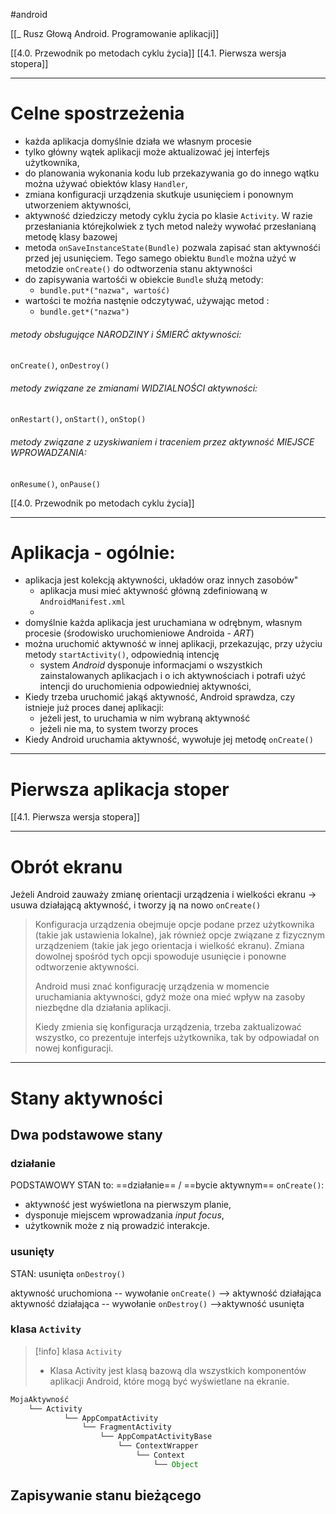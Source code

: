 #android 

[[_ Rusz Głową Android. Programowanie aplikacji]]

[[4.0. Przewodnik po metodach cyklu życia]]
[[4.1. Pierwsza wersja stopera]]







-------
# Celne spostrzeżenia
- każda aplikacja domyślnie działa we własnym procesie
- tylko główny wątek aplikacji może aktualizować jej  interfejs użytkownika,
- do planowania wykonania kodu lub przekazywania go do innego wątku można używać obiektów klasy `Handler`,
- zmiana konfiguracji urządzenia skutkuje usunięciem i ponownym utworzeniem aktywności,
- aktywność dziedziczy metody cyklu życia po klasie `Activity`. W razie przesłaniania którejkolwiek z tych metod należy wywołać przesłanianą metodę klasy bazowej
- metoda `onSaveInstanceState(Bundle)` pozwala zapisać stan aktywnośći przed jej usunięciem. Tego samego obiektu `Bundle` można użyć w metodzie `onCreate()` do odtworzenia stanu aktywności
- do zapisywania wartośći w obiekcie `Bundle` służą metody:
	- `bundle.put*("nazwa", wartość)`
- wartości te możńa nastęnie odczytywać, używając metod :
	- `bundle.get*("nazwa")`


###### metody obsługujące NARODZINY i ŚMIERĆ aktywności:
`onCreate()`, `onDestroy()`

###### metody związane ze zmianami WIDZIALNOŚCI aktywności:
`onRestart()`, `onStart()`, `onStop()`

###### metody związane z uzyskiwaniem i traceniem przez aktywność MIEJSCE WPROWADZANIA:
`onResume()`, `onPause()`

[[4.0. Przewodnik po metodach cyklu życia]]

----

# Aplikacja - ogólnie:
- aplikacja jest kolekcją aktywności, układów oraz innych zasobów"
	- aplikacja musi mieć aktywność główną zdefiniowaną w `AndroidManifest.xml`
	- 
- domyślnie każda aplikacja jest uruchamiana w odrębnym, własnym procesie (środowisko uruchomieniowe Androida - *ART*)
- można uruchomić aktywność w innej aplikacji, przekazując, przy użyciu metody `startActivity()`, odpowiednią intencję
	- system *Android* dysponuje informacjami o wszystkich zainstalowanych aplikacjach i o ich aktywnościach i potrafi użyć intencji do uruchomienia odpowiedniej aktywności,
- Kiedy trzeba uruchomić jakąś aktywność, Android sprawdza, czy istnieje już proces danej aplikacji:
	- jeżeli jest, to uruchamia w nim wybraną aktywność
	- jeżeli nie ma, to system tworzy proces
- Kiedy Android uruchamia aktywność, wywołuje jej metodę `onCreate()`

---
# Pierwsza aplikacja stoper
[[4.1. Pierwsza wersja stopera]]


--------
# Obrót ekranu
Jeżeli Android zauważy zmianę orientacji urządzenia i wielkości ekranu -> usuwa działającą aktywność, i tworzy ją na nowo `onCreate()`

> Konfiguracja urządzenia obejmuje opcje podane przez użytkownika (takie jak ustawienia lokalne), jak również opcje związane z fizycznym urządzeniem (takie jak jego orientacja i wielkość ekranu). Zmiana dowolnej spośród tych opcji spowoduje usunięcie i ponowne odtworzenie aktywności.
> 
> Android musi znać konfigurację urządzenia w momencie uruchamiania aktywności, gdyż może ona mieć wpływ na zasoby niezbędne dla działania aplikacji.
> 
> Kiedy zmienia się konfiguracja urządzenia, trzeba zaktualizować wszystko, co prezentuje interfejs użytkownika, tak by odpowiadał on nowej konfiguracji.

---------
# Stany aktywności

## Dwa podstawowe stany
### działanie
PODSTAWOWY STAN to: ==działanie== / ==bycie aktywnym== `onCreate()`:
- aktywność jest wyświetlona na pierwszym planie,
- dysponuje miejscem wprowadzania *input focus*,
- użytkownik może z nią prowadzić interakcje.

### usunięty
STAN: usunięta `onDestroy()`

aktywność uruchomiona -- wywołanie `onCreate()` --> aktywność działająca
aktywność działająca -- wywołanie `onDestroy()` -->aktywność usunięta

### klasa `Activity`
>[!info] klasa `Activity`
>- Klasa Activity jest klasą bazową dla wszystkich komponentów aplikacji Android, które mogą być wyświetlane na ekranie.
```d
MojaAktywność
    └── Activity
	        └── AppCompatActivity
	            └── FragmentActivity
	                └── AppCompatActivityBase
	                    └── ContextWrapper
	                        └── Context
	                            └── Object
```

## Zapisywanie stanu bieżącego








